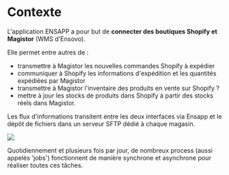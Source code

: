 # Contexte

L'application ENSAPP a pour but de **connecter des boutiques Shopify et Magistor** (WMS d'Ensovo).

Elle permet entre autres de :
- transmettre à Magistor les nouvelles commandes Shopify à expédier
- communiquer à Shopify les informations d'expédition et les quantités expédiées par Magistor
- transmettre à Magistor l'inventaire des produits en vente sur Shopify ?
- mettre à jour les stocks de produits dans Shopify à partir des stocks réels dans Magistor.

Les flux d'informations transitent entre les deux interfaces via Ensapp et le dépôt de fichiers dans un serveur SFTP dédié à chaque magasin.

![](/images/summary_schema.png)

Quotidiennement et plusieurs fois par jour, de nombreux process (aussi appelés 'jobs') fonctionnent de manière synchrone et asynchrone pour réaliser toutes ces tâches.

